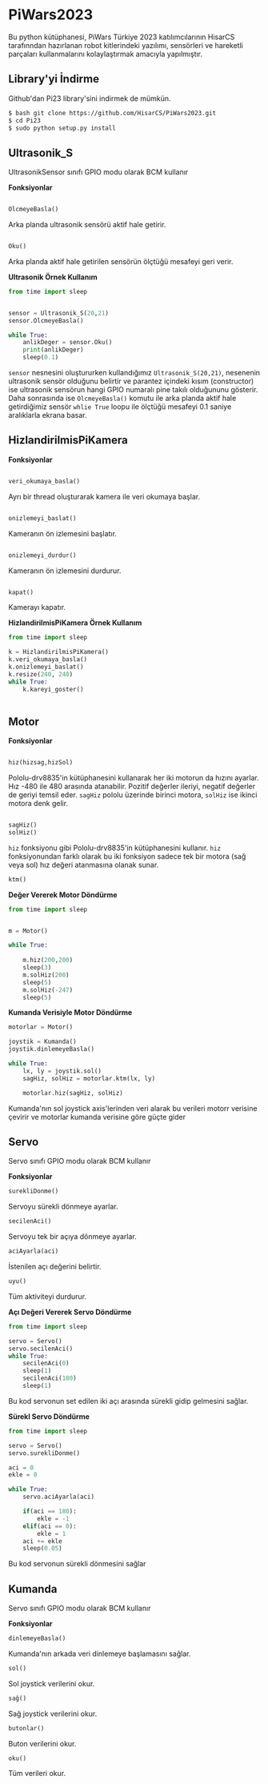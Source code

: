 # PiWars2023
Bu python kütüphanesi, PiWars Türkiye 2023 katılımcılarının HisarCS tarafınndan hazırlanan robot kitlerindeki yazılımı, sensörleri ve hareketli parçaları kullanmalarını kolaylaştırmak amacıyla yapılmıştır.

## Library'yi İndirme
Github'dan Pi23 library'sini indirmek de mümkün.
```bash git clone https://github.com/HisarCS/Pi20.git
$ bash git clone https://github.com/HisarCS/PiWars2023.git
$ cd Pi23
$ sudo python setup.py install
```

## Ultrasonik_S
UltrasonikSensor sınıfı GPIO modu olarak BCM kullanır

**Fonksiyonlar**

```python

OlcmeyeBasla()

```

Arka planda ultrasonik sensörü aktif hale getirir.

```python

Oku()

```
Arka planda aktif hale getirilen sensörün ölçtüğü mesafeyi geri verir.

**Ultrasonik Örnek Kullanım**
```python
from time import sleep


sensor = Ultrasonik_S(20,21)
sensor.OlcmeyeBasla()

while True:
    anlikDeger = sensor.Oku()
    print(anlikDeger)
    sleep(0.1)

```
```sensor``` nesnesini oluştururken kullandığımız ```Ultrasonik_S(20,21)```, nesenenin ultrasonik sensör olduğunu belirtir ve parantez içindeki kısım (constructor) ise ultrasonik sensörun hangi GPIO numaralı pine takılı olduğununu gösterir. Daha sonrasında ise ```OlcmeyeBasla()``` komutu ile arka planda aktif hale getirdiğimiz sensör ```whlie True``` loopu ile ölçtüğü mesafeyi 0.1 saniye aralıklarla ekrana basar.


## HizlandirilmisPiKamera

**Fonksiyonlar**

```python

veri_okumaya_basla()

```
Ayrı bir thread oluşturarak kamera ile veri okumaya başlar.


```python

onizlemeyi_baslat()

```
Kameranın ön izlemesini başlatır.
```python

onizlemeyi_durdur()

```
Kameranın ön izlemesini durdurur.

```python

kapat()

```
Kamerayı kapatır.



**HizlandirilmisPiKamera Örnek Kullanım**
```python
from time import sleep

k = HizlandirilmisPiKamera()
k.veri_okumaya_basla()
k.onizlemeyi_baslat()
k.resize(240, 240)
while True:
	k.kareyi_goster()
	

```
## Motor
**Fonksiyonlar**
```python

hiz(hizsag,hizSol)

```
Pololu-drv8835'in kütüphanesini kullanarak her iki motorun da hızını ayarlar. Hız -480 ile 480 arasında atanabilir. Pozitif değerler ileriyi, negatif değerler de geriyi temsil eder. ```sagHiz``` pololu üzerinde birinci motora, ```solHiz``` ise ikinci motora denk gelir.

```python

sagHiz()
solHiz()
```
```hiz``` fonksiyonu gibi Pololu-drv8835'in kütüphanesini kullanır. ```hiz``` fonksiyonundan farklı olarak bu iki fonksiyon sadece tek bir motora (sağ veya sol) hız değeri atanmasına olanak sunar.
```python
ktm()
```

**Değer Vererek Motor Döndürme**
```python
from time import sleep


m = Motor()

while True:
  
    m.hiz(200,200)
    sleep(3)
    m.solHiz(200)
    sleep(5)
    m.solHiz(-247)
    sleep(5)
```
**Kumanda Verisiyle Motor Döndürme**
```python
motorlar = Motor()

joystik = Kumanda()
joystik.dinlemeyeBasla()

while True:
	lx, ly = joystik.sol()
	sagHiz, solHiz = motorlar.ktm(lx, ly)

	motorlar.hiz(sagHiz, solHiz)
```

Kumanda'nın sol joystick axis'lerinden veri alarak bu verileri motorr verisine çevirir ve motorlar kumanda verisine göre güçte gider

## Servo
Servo sınıfı GPIO modu olarak BCM kullanır

**Fonksiyonlar**
```python
surekliDonme()
```
Servoyu sürekli dönmeye ayarlar.
```python
secilenAci()
```
Servoyu tek bir açıya dönmeye ayarlar.
```python
aciAyarla(aci)
```
İstenilen açı değerini belirtir.
```python
uyu()
```
Tüm aktiviteyi durdurur.

**Açı Değeri Vererek Servo Döndürme**
```python
from time import sleep

servo = Servo()
servo.secilenAci()
while True:
	secilenAci(0)
	sleep(1)
	secilenAci(180)
	sleep(1)
```
Bu kod servonun set edilen iki açı arasında sürekli gidip gelmesini sağlar.

**Sürekl Servo Döndürme**
```python
from time import sleep

servo = Servo()
servo.surekliDonme()

aci = 0
ekle = 0

while True:
	servo.aciAyarla(aci)

	if(aci == 180):
		ekle = -1
	elif(aci == 0):
		ekle = 1
	aci += ekle
	sleep(0.05)

```
Bu kod servonun sürekli dönmesini sağlar

## Kumanda
Servo sınıfı GPIO modu olarak BCM kullanır

**Fonksiyonlar**
```python
dinlemeyeBasla()
```
Kumanda'nın arkada veri dinlemeye başlamasını sağlar.
```python
sol()
```
Sol joystick verilerini okur.
```python
sağ()
```
Sağ joystick verilerini okur.
```python
butonlar()
```
Buton verilerini okur.
```python
oku()
```
Tüm verileri okur.

